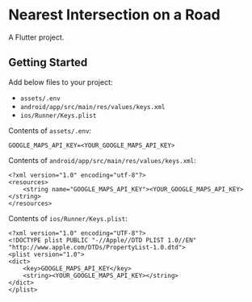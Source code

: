 # Nearest Intersection on a Road

A Flutter project.

## Getting Started

Add below files to your project:
- `assets/.env`
- `android/app/src/main/res/values/keys.xml`
- `ios/Runner/Keys.plist`

Contents of `assets/.env`:
```
GOOGLE_MAPS_API_KEY=<YOUR_GOOGLE_MAPS_API_KEY>
```

Contents of `android/app/src/main/res/values/keys.xml`:
```
<?xml version="1.0" encoding="utf-8"?>
<resources>
    <string name="GOOGLE_MAPS_API_KEY"><YOUR_GOOGLE_MAPS_API_KEY></string>
</resources>
```

Contents of `ios/Runner/Keys.plist`:
```
<?xml version="1.0" encoding="UTF-8"?>
<!DOCTYPE plist PUBLIC "-//Apple//DTD PLIST 1.0//EN" "http://www.apple.com/DTDs/PropertyList-1.0.dtd">
<plist version="1.0">
<dict>
	<key>GOOGLE_MAPS_API_KEY</key>
	<string><YOUR_GOOGLE_MAPS_API_KEY></string>
</dict>
</plist>
```
